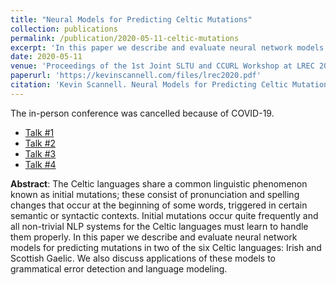 ```yaml
---
title: "Neural Models for Predicting Celtic Mutations"
collection: publications
permalink: /publication/2020-05-11-celtic-mutations
excerpt: 'In this paper we describe and evaluate neural network models for predicting mutations in Irish and Scottish Gaelic. We also discuss applications of these models to grammatical error detection and language modeling.'
date: 2020-05-11
venue: 'Proceedings of the 1st Joint SLTU and CCURL Workshop at LREC 2020, Marseille, France, 11–12 May 2020'
paperurl: 'https://kevinscannell.com/files/lrec2020.pdf'
citation: 'Kevin Scannell. Neural Models for Predicting Celtic Mutations. In <i>Proceedings of the 1st Joint Workshop on Spoken Language Technologies for Under-resourced languages (SLTU) and Collaboration and Computing for Under-Resourced Languages (CCURL)</i>, pages 1–8, 2020.'
---
```


The in-person conference was cancelled because of COVID-19.

* [Talk #1](/talks/2019-09-26-talk)
* [Talk #2](/talks/2020-02-03-talk)
* [Talk #3](/talks/2021-02-09-talk)
* [Talk #4](/talks/2021-12-03-talk)

**Abstract**: The Celtic languages share a common linguistic phenomenon known as initial mutations; these consist of pronunciation and spelling changes that occur at the beginning of some words, triggered in certain semantic or syntactic contexts. Initial mutations occur quite frequently and all non-trivial NLP systems for the Celtic languages must learn to handle them properly. In this paper we describe and evaluate neural network models for predicting mutations in two of the six Celtic languages: Irish and Scottish Gaelic. We also discuss applications of these models to grammatical error detection and language modeling.

